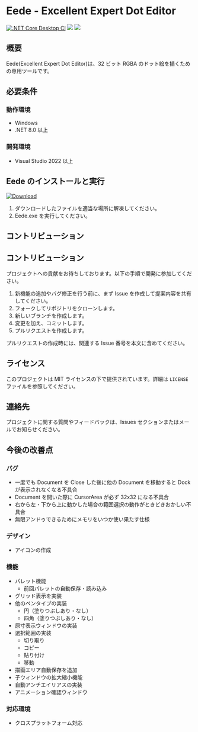 ﻿# Eede - Excellent Expert Dot Editor
[![.NET Core Desktop CI](https://github.com/arkfinn/Eede/actions/workflows/dotnet-desktop-ci.yml/badge.svg?branch=master)](https://github.com/arkfinn/Eede/actions/workflows/dotnet-desktop-ci.yml)
![](https://img.shields.io/github/license/arkfinn/Eede)
![](https://img.shields.io/github/v/release/arkfinn/Eede)

## 概要

Eede(Excellent Expert Dot Editor)は、32 ビット RGBA のドット絵を描くための専用ツールです。

## 必要条件

### 動作環境

- Windows
- .NET 8.0 以上

### 開発環境

- Visual Studio 2022 以上

## Eede のインストールと実行

[![Download](https://img.shields.io/badge/Download-Windows-blue?logo=github)](https://github.com/arkfinn/Eede/releases/latest/download/eede.zip)

1. ダウンロードしたファイルを適当な場所に解凍してください。
2. Eede.exe を実行してください。

## コントリビューション

## コントリビューション

プロジェクトへの貢献をお待ちしております。以下の手順で開発に参加してください。

1. 新機能の追加やバグ修正を行う前に、まず Issue を作成して提案内容を共有してください。
2. フォークしてリポジトリをクローンします。
3. 新しいブランチを作成します。
4. 変更を加え、コミットします。
5. プルリクエストを作成します。

プルリクエストの作成時には、関連する Issue 番号を本文に含めてください。

## ライセンス

このプロジェクトは MIT ライセンスの下で提供されています。詳細は `LICENSE` ファイルを参照してください。

## 連絡先

プロジェクトに関する質問やフィードバックは、Issues セクションまたはメールでお知らせください。

## 今後の改善点

### バグ

- 一度でも Document を Close した後に他の Document を移動すると Dock が表示されなくなる不具合
- Document を開いた際に CursorArea が必ず 32x32 になる不具合
- 右から左・下から上に動かした場合の範囲選択の動作がときどきおかしい不具合
- 無限アンドゥできるためにメモリをいつか使い果たす仕様

### デザイン

- アイコンの作成

### 機能

- パレット機能
  - 前回パレットの自動保存・読み込み
- グリッド表示を実装
- 他のペンタイプの実装
  - 円（塗りつぶしあり・なし）
  - 四角（塗りつぶしあり・なし）
- 原寸表示ウィンドウの実装
- 選択範囲の実装
  - 切り取り
  - コピー
  - 貼り付け
  - 移動
- 描画エリア自動保存を追加
- 子ウィンドウの拡大縮小機能
- 自動アンチエイリアスの実装
- アニメーション確認ウィンドウ

### 対応環境

- クロスプラットフォーム対応
